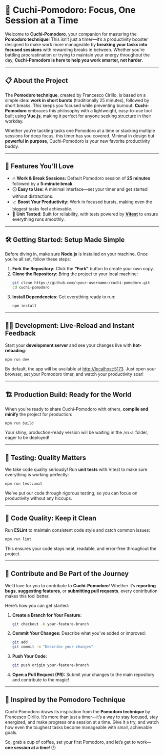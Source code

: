 # 🌟 **Cuchi-Pomodoro: Focus, One Session at a Time**

Welcome to **Cuchi-Pomodoro**, your companion for mastering the **Pomodoro technique**! This isn’t just a timer—it’s a productivity booster designed to make work more manageable by **breaking your tasks into focused sessions** with rewarding breaks in between. Whether you're battling procrastination or trying to maintain your energy throughout the day, **Cuchi-Pomodoro is here to help you work smarter, not harder**.

---

## 📋 **About the Project**  

The **Pomodoro technique**, created by Francesco Cirillo, is based on a simple idea: **work in short bursts** (traditionally 25 minutes), followed by short breaks. This keeps you focused while preventing burnout. **Cuchi-Pomodoro** embraces this philosophy with a lightweight, easy-to-use tool built using **Vue.js**, making it perfect for anyone seeking structure in their workday.  

Whether you’re tackling tasks one Pomodoro at a time or stacking multiple sessions for deep focus, this timer has you covered. Minimal in design but **powerful in purpose**, Cuchi-Pomodoro is your new favorite productivity buddy.

---

## 🚀 **Features You’ll Love**

- 🔥 **Work & Break Sessions:** Default Pomodoro session of **25 minutes** followed by a **5-minute break**.  
- ⏲️ **Easy to Use:** A minimal interface—set your timer and get started without distractions.  
- 📈 **Boost Your Productivity:** Work in focused bursts, making even the biggest tasks feel achievable.  
- 🧪 **Unit Tested:** Built for reliability, with tests powered by **[Vitest](https://vitest.dev/)** to ensure everything runs smoothly.

---

## 🛠️ **Getting Started: Setup Made Simple**

Before diving in, make sure **Node.js** is installed on your machine. Once you’re all set, follow these steps:

1. **Fork the Repository:** Click the **"Fork"** button to create your own copy.  
2. **Clone the Repository:** Bring the project to your local machine:
   ```sh
   git clone https://github.com/<your-username>/cuchi-pomodoro.git
   cd cuchi-pomodoro
   ```
3. **Install Dependencies:** Get everything ready to run:
   ```sh
   npm install
   ```

---

## 👨‍💻 **Development: Live-Reload and Instant Feedback**

Start your **development server** and see your changes live with **hot-reloading**:
```sh
npm run dev
```

By default, the app will be available at [http://localhost:5173](http://localhost:5173). Just open your browser, set your Pomodoro timer, and watch your productivity soar!

---

## 🏗️ **Production Build: Ready for the World**

When you're ready to share Cuchi-Pomodoro with others, **compile and minify** the project for production:
```sh
npm run build
```
Your shiny, production-ready version will be waiting in the `/dist` folder, eager to be deployed!

---

## 🧪 **Testing: Quality Matters**

We take code quality seriously! Run **unit tests** with Vitest to make sure everything is working perfectly:
```sh
npm run test:unit
```

We’ve put our code through rigorous testing, so you can focus on productivity without any hiccups.

---

## 🧹 **Code Quality: Keep it Clean**

Run **ESLint** to maintain consistent code style and catch common issues:
```sh
npm run lint
```
This ensures your code stays neat, readable, and error-free throughout the project.

---

## 🤝 **Contribute and Be Part of the Journey**

We’d love for you to contribute to **Cuchi-Pomodoro**! Whether it’s **reporting bugs**, **suggesting features**, or **submitting pull requests**, every contribution makes this tool better. 

Here’s how you can get started:

1. **Create a Branch for Your Feature:**
   ```sh
   git checkout -b your-feature-branch
   ```
2. **Commit Your Changes:** Describe what you’ve added or improved:
   ```sh
   git add .
   git commit -m "Describe your changes"
   ```
3. **Push Your Code:**  
   ```sh
   git push origin your-feature-branch
   ```
4. **Open a Pull Request (PR):** Submit your changes to the main repository and contribute to the magic!

---

## 🎉 Inspired by the Pomodoro Technique  

Cuchi-Pomodoro draws its inspiration from the **Pomodoro technique** by Francesco Cirillo. It’s more than just a timer—it’s a way to stay focused, stay energized, and make progress one session at a time. Give it a try, and watch how even the toughest tasks become manageable with small, achievable goals.

So, grab a cup of coffee, set your first Pomodoro, and let’s get to work—**one session at a time**! 🕒

